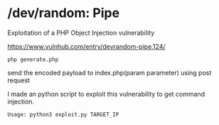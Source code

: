 # /dev/random: Pipe
Exploitation of a PHP Object Injection vulnerability 

https://www.vulnhub.com/entry/devrandom-pipe,124/

```php generate.php```

send the encoded payload to index.php(param parameter) using post request 


I made an python script to exploit this vulnerability to get command injection.

```Usage: python3 exploit.py TARGET_IP```
